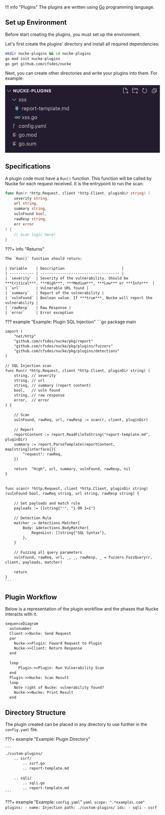 !!! info "Plugins"
    The plugins are written using [Go](https://go.dev/) programming language.

## Set up Environment

Before start creating the plugins, you must set up the environment.

Let's first create the plugins' directory and install all required dependencies:

```bash
mkdir nucke-plugins && cd nucke-plugins
go mod init nucke-plugins
go get github.com/cfsdes/nucke
```

Next, you can create other directories and write your plugins into them. For example:

![](../assets/images/plugins-structure.png)

## Specifications

A plugin code must have a `Run()` function. This function will be called by Nucke for each request received. It is the entrypoint to run the scan:

```go
func Run(r *http.Request, client *http.Client, pluginDir string) (
    severity string, 
    url string, 
    summary string, 
    vulnFound bool, 
    rawResp string,
    err error
) {
    // Scan logic here!
}
```

???+ info "Returns"

    The `Run()` function should return:
    
    | Variable    | Description                          |
    | ----------- | ------------------------------------ |
    | `severity`  | Severity of the vulnerability. Should be ***Critical***, ***High***, ***Medium***, ***Low*** or ***Info***  |
    | `url`       | Vulnerable URL found |
    | `summary`   | Report of the vulnerability |
    | `vulnFound` | Boolean value. If ***true***, Nucke will report the vulnerability |
    | `rawResp`   | Raw Response |
    | `error`     | Error exception


??? example "Example: Plugin SQL Injection"
    ```go
    package main

    import (
        "net/http"
        "github.com/cfsdes/nucke/pkg/report"
        "github.com/cfsdes/nucke/pkg/plugins/fuzzers"
        "github.com/cfsdes/nucke/pkg/plugins/detections"
    )

    // SQL Injection scan
    func Run(r *http.Request, client *http.Client, pluginDir string) (
        string, // severity
        string, // url
        string, // summary (report content)
        bool,   // vuln found
        string, // raw response
        error,  // error
    ) {

        // Scan
        vulnFound, rawReq, url, rawResp := scan(r, client, pluginDir)

        // Report
        reportContent := report.ReadFileToString("report-template.md", pluginDir)
        summary := report.ParseTemplate(reportContent, map[string]interface{}{
            "request": rawReq,
        })
        
        return	"High", url, summary, vulnFound, rawResp, nil
    }


    func scan(r *http.Request, client *http.Client, pluginDir string) (vulnFound bool, rawReq string, url string, rawResp string) {
        
        // Set payloads and match rule
        payloads := []string{"'", "1 OR 1=1"}

        // Detection Rule
        matcher := detections.Matcher{
            Body: &detections.BodyMatcher{
                RegexList: []string{"SQL Syntax"},
            },
        }

        // Fuzzing all query parameters
        vulnFound, rawReq, url, _, _, rawResp, _ = fuzzers.FuzzQuery(r, client, payloads, matcher)

        return
    }
    ```

## Plugin Workflow

Below is a representation of the plugin workflow and the phases that Nucke interacts with it. 
``` mermaid
sequenceDiagram
  autonumber
  Client->>Nucke: Send Request
  par
    Nucke->>Plugin: Foward Request to Plugin
    Nucke->>Client: Return Response
  end

  loop
      Plugin->>Plugin: Run Vulnerability Scan
  end
  Plugin->>Nucke: Scan Result
  loop
    Note right of Nucke: vulnerability found?
    Nucke->>Nucke: Print Result
  end
```


## Directory Structure

The plugin created can be placed in any directory to use further in the `config.yaml` file.

???+ example "Example: Plugin Directory"

    ```
    ./custom-plugins/
        .. ssrf/
            .. ssrf.go
            .. report-template.md

        .. sqli/
            .. sqli.go
            .. report-template.md
    ```

???+ example "Example: `config.yaml`"
    ```yaml
    scope: ".*example\.com"
    plugins:
    - name: Injection
      path: ./custom-plugins/
      ids:
      - sqli
      - ssrf
    ```
